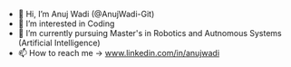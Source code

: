 - 👋 Hi, I’m Anuj Wadi (@AnujWadi-Git) 
- 👀 I’m interested in Coding
- 🌱 I’m currently pursuing Master's in Robotics and Autnomous Systems (Artificial Intelligence)
- 📫 How to reach me -> www.linkedin.com/in/anujwadi

<!---
AnujWadi-Git/AnujWadi-Git is a ✨ special ✨ repository because its `README.md` (this file) appears on your GitHub profile.
You can click the Preview link to take a look at your changes.
--->
